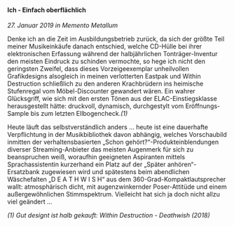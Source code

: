 #### Ich - Einfach oberflächlich

_27. Januar 2019 in Memento Metallum_

Denke ich an die Zeit im Ausbildungsbetrieb zurück, da sich der größte Teil meiner Musikeinkäufe danach entschied, welche CD-Hülle bei ihrer elektronischen Erfassung während der halbjährlichen Tonträger-Inventur den meisten Eindruck zu schinden vermochte, so hege ich nicht den geringsten Zweifel, dass dieses Vorzeigeexemplar unheilvollen Grafikdesigns alsogleich in meinen verlotterten Eastpak und Within Destruction schließlich zu den anderen Krachbrüdern ins heimische Stufenregal vom Möbel-Discounter gewandert wären. Ein wahrer Glücksgriff, wie sich mit den ersten Tönen aus der ELAC-Einstiegsklasse herausgestellt hätte: druckvoll, dynamisch, durchgestylt vom Eröffnungs-Sample bis zum letzten Ellbogencheck._(1)_

Heute läuft das selbstverständlich anders … heute ist eine dauerhafte Verpflichtung in der Musikbibliothek davon abhängig, welches Vorschaubild inmitten der verhaltensbasierten „Schon gehört?“-Produkteinblendungen diverser Streaming-Anbieter das meisten Augenmerk für sich zu beanspruchen weiß, woraufhin geeigneten Aspiranten mittels Sprachassistentin kurzerhand ein Platz auf der „Später anhören“-Ersatzbank zugewiesen wird und spätestens beim abendlichen Wäschefalten „D E A T H W I S H“ aus dem 360-Grad-Kompaktlautsprecher wallt: atmosphärisch dicht, mit augenzwinkernder Poser-Attitüde und einem außergewöhnlichen Stimmspektrum. Vielleicht hat sich ja doch nicht allzu viel geändert …

_(1) Gut designt ist halb gekauft: Within Destruction - Deathwish (2018)_
